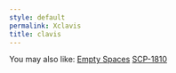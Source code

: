 ```yaml
---
style: default
permalink: Xclavis
title: clavis
---
```

You may also like:
[Empty Spaces](http://scp-wiki.net/empty-spaces)
[SCP-1810](http://scp-wiki.net/scp-1810)
